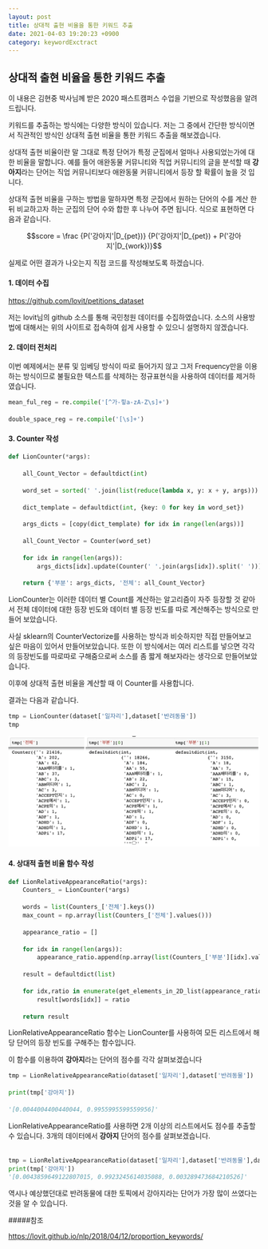 ```yaml
---
layout: post
title: 상대적 출현 비율을 통한 키워드 추출
date: 2021-04-03 19:20:23 +0900
category: keywordExctract
---
```



상대적 출현 비율을 통한 키워드 추출
---

이 내용은 김현중 박사님께 받은 2020 패스트캠퍼스 수업을 기반으로 작성했음을 알려드립니다.

키워드를 추출하는 방식에는 다양한 방식이 있습니다. 저는 그 중에서 간단한 방식이면서 직관적인 방식인 상대적 출현 비율을 통한 키워드 추출을 해보겠습니다.

상대적 출현 비율이란 말 그대로 특정 단어가 특정 군집에서 얼마나 사용되었는가에 대한 비율을 말합니다. 예를 들어 애완동물 커뮤니티와 직업 커뮤니티의 글을 분석할 때 **강아지**라는 단어는 직업 커뮤니티보다 애완동물 커뮤니티에서 등장 할 확률이 높을 것 입니다.

상대적 출현 비율을 구하는 방법을 말하자면 특정 군집에서 원하는 단어의 수를 계산 한 뒤 비교하고자 하는 군집의 단어 수와 합한 후 나누어 주면 됩니다. 식으로 표현하면 다음과 같습니다.

$$score = \frac {P('강아지'|D_{pet})} {P('강아지'|D_{pet}) + P('강아지'|D_{work})}$$

실제로 어떤 결과가 나오는지 직접 코드를 작성해보도록 하겠습니다.

#### 1. 데이터 수집

https://github.com/lovit/petitions_dataset

저는 lovit님의 github 소스를 통해 국민청원 데이터를 수집하였습니다. 소스의 사용방법에 대해서는 위의 사이트로 접속하여 쉽게 사용할 수 있으니 설명하지 않겠습니다.

#### 2. 데이터 전처리

이번 예제에서는 분류 및 임베딩 방식이 따로 들어가지 않고 그저 Frequency만을 이용하는 방식이므로 불필요한 텍스트를 삭제하는 정규표현식을 사용하여 데이터를 제거하였습니다.

```python
mean_ful_reg = re.compile('[^가-힣a-zA-Z\s]+')

double_space_reg = re.compile('[\s]+')
```

#### 3. Counter 작성

```python
def LionCounter(*args):

    all_Count_Vector = defaultdict(int)

    word_set = sorted(' '.join(list(reduce(lambda x, y: x + y, args))).split(' '))

    dict_template = defaultdict(int, {key: 0 for key in word_set})

    args_dicts = [copy(dict_template) for idx in range(len(args))]

    all_Count_Vector = Counter(word_set)

    for idx in range(len(args)):
        args_dicts[idx].update(Counter(' '.join(args[idx]).split(' ')))

    return {'부분': args_dicts, '전체': all_Count_Vector}
```

LionCounter는 이러한 데이터 별 Count를 계산하는 알고리즘이 자주 등장할 것 같아서 전체 데이터에 대한 등장 빈도와 데이터 별 등장 빈도를 따로 계산해주는 방식으로 만들어 보았습니다.

사실 sklearn의 CounterVectorize를 사용하는 방식과 비슷하지만 직접 만들어보고 싶은 마음이 있어서 만들어보았습니다. 또한 이 방식에서는 여러 리스트를 넣으면 각각의 등장빈도를 따로따로 구해줌으로써 소스를 좀 짧게 해보자라는 생각으로 만들어보았습니다.

이후에 상대적 출현 비율을 계산할 때 이 Counter를 사용합니다.

결과는 다음과 같습니다.

```python
tmp = LionCounter(dataset['일자리'],dataset['반려동물'])
tmp
```

![ex_screenshot](/public/img/Counter결과.png)

#### 4. 상대적 출현 비율 함수 작성

```python
def LionRelativeAppearanceRatio(*args):
    Counters_ = LionCounter(*args)

    words = list(Counters_['전체'].keys())
    max_count = np.array(list(Counters_['전체'].values()))

    appearance_ratio = []

    for idx in range(len(args)):
        appearance_ratio.append(np.array(list(Counters_['부분'][idx].values())) / max_count)

    result = defaultdict(list)

    for idx,ratio in enumerate(get_elements_in_2D_list(appearance_ratio)):
        result[words[idx]] = ratio

    return result
```

LionRelativeAppearanceRatio 함수는 LionCounter를 사용하여 모든 리스트에서 해당 단어의 등장 빈도를 구해주는 함수입니다.

이 함수를 이용하여 **강아지**라는 단어의 점수를 각각 살펴보겠습니다

```python
tmp = LionRelativeAppearanceRatio(dataset['일자리'],dataset['반려동물'])

print(tmp['강아지'])

'[0.0044004400440044, 0.9955995599559956]'
```

LionRelativeAppearanceRatio를 사용하면 2개 이상의 리스트에서도 점수를 추출할 수 있습니다. 3개의 데이터에서 **강아지** 단어의 점수를 살펴보겠습니다.

```python

tmp = LionRelativeAppearanceRatio(dataset['일자리'],dataset['반려동물'],dataset['미래'])
print(tmp['강아지'])
'[0.0043859649122807015, 0.9923245614035088, 0.003289473684210526]'
```

역시나 예상했던대로 반려동물에 대한 토픽에서 강아지라는 단어가 가장 많이 쓰였다는 것을 알 수 있습니다.

#####참조

https://lovit.github.io/nlp/2018/04/12/proportion_keywords/
